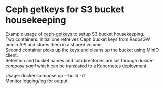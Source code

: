 # Ceph getkeys for S3 bucket housekeeping
Example usage of [ceph-getkeys](https://github.com/laimis9133/ceph-getkeys) to setup S3 bucket housekeeping.  
Two containers. Initial one retreives Ceph bucket keys from RadosGW admin API and stores them in a shared volume.  
Second container picks up the keys and cleans up the bucket using MinIO client.  
Retention and bucket names and subdirectories are set through _docker-compose.yaml_ which can be translated to a Kubernetes deployment.
  
Usage: docker-compose up --build -d  
Monitor logging/log for output.

